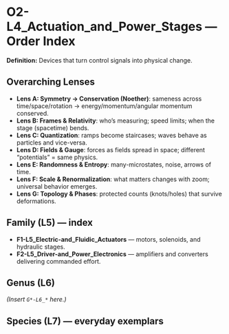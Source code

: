 # O2-L4_Actuation_and_Power_Stages — Order Index
**Definition:** Devices that turn control signals into physical change.

## Overarching Lenses

- **Lens A: Symmetry -> Conservation (Noether)**: sameness across time/space/rotation → energy/momentum/angular momentum conserved.
- **Lens B: Frames & Relativity**: who’s measuring; speed limits; when the stage (spacetime) bends.
- **Lens C: Quantization**: ramps become staircases; waves behave as particles and vice-versa.
- **Lens D: Fields & Gauge**: forces as fields spread in space; different “potentials” = same physics.
- **Lens E: Randomness & Entropy**: many-microstates, noise, arrows of time.
- **Lens F: Scale & Renormalization**: what matters changes with zoom; universal behavior emerges.
- **Lens G: Topology & Phases**: protected counts (knots/holes) that survive deformations.

## Family (L5) — index
- **F1-L5_Electric-and_Fluidic_Actuators** — motors, solenoids, and hydraulic stages.
- **F2-L5_Driver-and_Power_Electronics** — amplifiers and converters delivering commanded effort.

## Genus (L6)
_(Insert `G*-L6_*` here.)_

## Species (L7) — everyday exemplars
